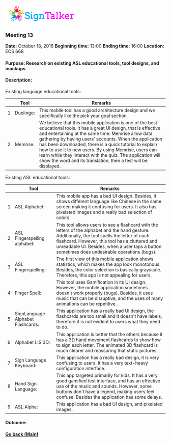 ![Alt text](images/signtalkerlogo.png)

### Meeting 13

  __Date:__ October 18, 2016
  __Beginning time:__ 13:00
  __Ending time:__ 16:00
  __Location:__ ECS 668  

#### Purpose: Research on existing ASL educational tools, tool designs, and mockups

#### Description: 

Existing language educational tools: 

| | Tool | Remarks |
| ---:| ---------- | -------------- |
| 1 | Duolingo: | This mobile tool has a good architecture design and we specifically like the pick your goal section.  |
| 2 | Memrise: | We believe that this mobile application is one of the best educational tools. It has a great UI design, that is effective and entertaining at the same time. Memrise allow data gathering by having users' accounts. When the application has been downloaded, there is a quick tutorial to explain how to use it to new users. By using Memrise, users can learn while they interact with the quiz. The application will show the word and its translation, then a test will be displayed. |

Existing ASL educational tools:

| | Tool | Remarks |
| ---:| ---------- | -------------- |
| 1 | ASL Alphabet: | This mobile app has a bad UI design. Besides, it shows different language like Chinese in the same screen making it confusing for users. It also has pixelated images and a really bad selection of colors.  |
| 2 | ASL Fingerspelling alphabet: | This tool allows users to see a flashcard with the letters of the alphabet and the hand gesture. Additionally, the tool spells the letter of each flashcard. However, this tool has a cluttered and unreadable UI. Besides, when a user taps a button sometimes does undesirable operations (bugs). |
| 3 | ASL Fingerspelling: | The first view of this mobile application shows statistics, which makes the app look monotonous. Besides, the color selection is basically grayscale. Therefore, this app is not appealing for users.  |
| 4 | Finger Spell: | This tool uses Gamification in its UI design. However, the mobile application sometimes doesn't work properly (bugs). Besides, it uses music that can be disruptive, and the uses of many animations can be repetitive. |
| 5 | SignLanguage Alphabet Flashcards: | This application has a really bad UI design, the flashcards are too small and it doesn't have labels, therefore it is not evident to users what they need to do. |
| 6 | Alphabet LIS 3D: | This application is better that the others because it has a 3D hand movement flashcards to show how to sign each letter. The animated 3D flashcard is much clearer and reassuring that static pictures. |
| 7 | Sign Language Keyboard: | This application has a really bad design, it is very confusing to users. It has a very text-heavy configuration interface. |
| 8 | Hand Sign Language: | This app targeted primarily for kids. It has a very good gamified test interface, and has an effective use of the music and sounds. However, some buttons don't have a legend, making users feel confuse. Besides the application has some delays. |
| 9 | ASL Alpha: | This application has a bad UI design, and pixelated images. |


#### Outcome: 

#### [Go back (Main)](https://github.com/TaniaFerman/SignTalker)